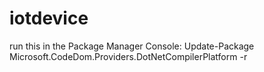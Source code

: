 # iotdevice

run this in the Package Manager Console:
Update-Package Microsoft.CodeDom.Providers.DotNetCompilerPlatform -r
